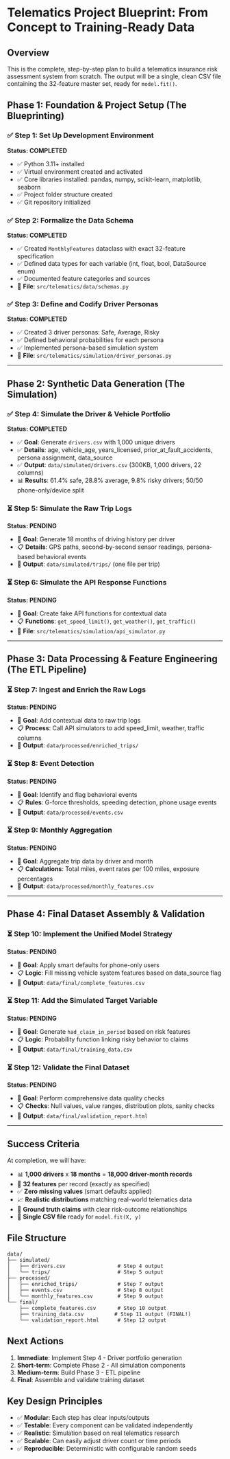 # Telematics Project Blueprint: From Concept to Training-Ready Data

## Overview

This is the complete, step-by-step plan to build a telematics insurance risk assessment system from scratch. The output will be a single, clean CSV file containing the 32-feature master set, ready for `model.fit()`.

## Phase 1: Foundation & Project Setup (The Blueprinting)

### ✅ Step 1: Set Up Development Environment
**Status: COMPLETED**
- ✅ Python 3.11+ installed
- ✅ Virtual environment created and activated
- ✅ Core libraries installed: pandas, numpy, scikit-learn, matplotlib, seaborn
- ✅ Project folder structure created
- ✅ Git repository initialized

### ✅ Step 2: Formalize the Data Schema  
**Status: COMPLETED**
- ✅ Created `MonthlyFeatures` dataclass with exact 32-feature specification
- ✅ Defined data types for each variable (int, float, bool, DataSource enum)
- ✅ Documented feature categories and sources
- 📁 **File**: `src/telematics/data/schemas.py`

### ✅ Step 3: Define and Codify Driver Personas
**Status: COMPLETED**  
- ✅ Created 3 driver personas: Safe, Average, Risky
- ✅ Defined behavioral probabilities for each persona
- ✅ Implemented persona-based simulation system
- 📁 **File**: `src/telematics/simulation/driver_personas.py`

---

## Phase 2: Synthetic Data Generation (The Simulation)

### ✅ Step 4: Simulate the Driver & Vehicle Portfolio
**Status: COMPLETED**
- ✅ **Goal**: Generate `drivers.csv` with 1,000 unique drivers
- ✅ **Details**: age, vehicle_age, years_licensed, prior_at_fault_accidents, persona assignment, data_source
- ✅ **Output**: `data/simulated/drivers.csv` (300KB, 1,000 drivers, 22 columns)
- 📊 **Results**: 61.4% safe, 28.8% average, 9.8% risky drivers; 50/50 phone-only/device split

### ⏳ Step 5: Simulate the Raw Trip Logs
**Status: PENDING**
- 🎯 **Goal**: Generate 18 months of driving history per driver
- 📋 **Details**: GPS paths, second-by-second sensor readings, persona-based behavioral events
- 📁 **Output**: `data/simulated/trips/` (one file per trip)

### ⏳ Step 6: Simulate the API Response Functions
**Status: PENDING**
- 🎯 **Goal**: Create fake API functions for contextual data
- 📋 **Functions**: `get_speed_limit()`, `get_weather()`, `get_traffic()`
- 📁 **File**: `src/telematics/simulation/api_simulator.py`

---

## Phase 3: Data Processing & Feature Engineering (The ETL Pipeline)

### ⏳ Step 7: Ingest and Enrich the Raw Logs
**Status: PENDING**
- 🎯 **Goal**: Add contextual data to raw trip logs
- 📋 **Process**: Call API simulators to add speed_limit, weather, traffic columns
- 📁 **Output**: `data/processed/enriched_trips/`

### ⏳ Step 8: Event Detection
**Status: PENDING**  
- 🎯 **Goal**: Identify and flag behavioral events
- 📋 **Rules**: G-force thresholds, speeding detection, phone usage events
- 📁 **Output**: `data/processed/events.csv`

### ⏳ Step 9: Monthly Aggregation
**Status: PENDING**
- 🎯 **Goal**: Aggregate trip data by driver and month
- 📋 **Calculations**: Total miles, event rates per 100 miles, exposure percentages
- 📁 **Output**: `data/processed/monthly_features.csv`

---

## Phase 4: Final Dataset Assembly & Validation

### ⏳ Step 10: Implement the Unified Model Strategy
**Status: PENDING**
- 🎯 **Goal**: Apply smart defaults for phone-only users
- 📋 **Logic**: Fill missing vehicle system features based on data_source flag
- 📁 **Output**: `data/final/complete_features.csv`

### ⏳ Step 11: Add the Simulated Target Variable
**Status: PENDING**
- 🎯 **Goal**: Generate `had_claim_in_period` based on risk features
- 📋 **Logic**: Probability function linking risky behavior to claims
- 📁 **Output**: `data/final/training_data.csv`

### ⏳ Step 12: Validate the Final Dataset
**Status: PENDING**
- 🎯 **Goal**: Perform comprehensive data quality checks
- 📋 **Checks**: Null values, value ranges, distribution plots, sanity checks
- 📁 **Output**: `data/final/validation_report.html`

---

## Success Criteria

At completion, we will have:
- 📊 **1,000 drivers** x **18 months** = **18,000 driver-month records**
- 🎯 **32 features** per record (exactly as specified)
- ✅ **Zero missing values** (smart defaults applied)
- 📈 **Realistic distributions** matching real-world telematics data
- 🎰 **Ground truth claims** with clear risk-outcome relationships
- 📄 **Single CSV file** ready for `model.fit(X, y)`

## File Structure

```
data/
├── simulated/
│   ├── drivers.csv                 # Step 4 output
│   └── trips/                      # Step 5 output
├── processed/
│   ├── enriched_trips/             # Step 7 output
│   ├── events.csv                  # Step 8 output
│   └── monthly_features.csv        # Step 9 output
└── final/
    ├── complete_features.csv       # Step 10 output
    ├── training_data.csv          # Step 11 output (FINAL!)
    └── validation_report.html      # Step 12 output
```

## Next Actions

1. **Immediate**: Implement Step 4 - Driver portfolio generation
2. **Short-term**: Complete Phase 2 - All simulation components  
3. **Medium-term**: Build Phase 3 - ETL pipeline
4. **Final**: Assemble and validate training dataset

## Key Design Principles

- ✅ **Modular**: Each step has clear inputs/outputs
- ✅ **Testable**: Every component can be validated independently  
- ✅ **Realistic**: Simulation based on real telematics research
- ✅ **Scalable**: Can easily adjust driver count or time periods
- ✅ **Reproducible**: Deterministic with configurable random seeds
